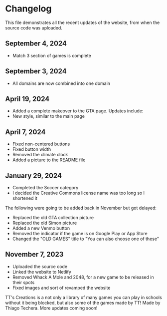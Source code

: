 # Changelog
This file demonstrates all the recent updates of the website, from when the source code was uploaded.

## September 4, 2024
- Match 3 section of games is complete

## September 3, 2024
- All domains are now combined into one domain

## April 19, 2024
- Added a complete makeover to the GTA page. Updates include:
- New style, similar to the main page

## April 7, 2024
- Fixed non-centered buttons
- Fixed button width
- Removed the climate clock
- Added a picture to the README file

## January 29, 2024
- Completed the Soccer category
- I decided the Creative Commons license name was too long so I shortened it

The following were going to be added back in November but got delayed:
  
- Replaced the old GTA collection picture
- Replaced the old Simon picture
- Added a new Venmo button
- Removed the indicator if the game is on Google Play or App Store
- Changed the "OLD GAMES" title to "You can also choose one of these"

## November 7, 2023
- Uploaded the source code
- Linked the website to Netlify
- Removed Whack A Mole and 2048, for a new game to be released in their spots
- Fixed images and sort of revamped the website

TT's Creations is a not only a library of many games you can play in schools without it being blocked, but also some of the games made by TT!
Made by Thiago Techera. More updates coming soon!
